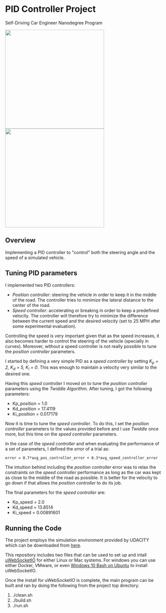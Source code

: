 # PID Controller Project
Self-Driving Car Engineer Nanodegree Program


<img src="./assets/video1.gif?raw=true" width="320"><img src="./assets/video2.gif?raw=true" width="320">


## Overview

Implementing a PID controller to "control" both the steering angle and the speed of a simulated vehicle.

## Tuning PID parameters

I implemented two PID controllers:

  - _Position controller_: steering the vehicle in order to keep it in the middle of the road. The controller tries to minimize the lateral distance to the center of the road.
  - _Speed controller_: accelerating or breaking in order to keep a predefined velocity. The controller will therefore try to minimize the difference between the current speed and the desired velocity (set to 25 MPH after some experimental evaluation).

Controlling the speed is very important given that as the speed increases, it also becomes harder to control the steering of the vehicle (specially in curves). Moreover, without a speed controller is not really possible to tune the _position controller_ parameters.

I started by defining a very simple PID as a _speed controller_ by setting _K<sub>p</sub> = 2, K<sub>d</sub> = 5, K<sub>i</sub> = 0_. This was enough to maintain a velocity very similar to the desired one.

Having this _speed controller_ I moved on to tune the _position controller_ parameters  using the _Twiddle Algorithm_. After tuning, I got the following parameters:

  - Kp_position = 1.0
  - Kd_position = 17.4119
  - Ki_position = 0.017179

Now it is time to tune the _speed controller_. To do this, I set the _position controller_ parameters to the values provided before and I use _Twiddle_ once more, but this time on the _speed controller_ parameters.

In the case of the _speed controller_ and when evaluating the performance of a set of parameters, I defined the _error_ of a trial as:

`
error = 0.7*avg_pos_controller_error + 0.3*avg_speed_controller_error
`

The intuition behind including the _position controller_ error was to relax the constraints on the _speed controller_ performance as long as the car was kept as close to the middle of the road as possible. It is better for the velocity to go down if that allows the _position controller_ to do its job.

The final parameters for the _speed controller_ are:

- Kp_speed = 2.0
- Kd_speed = 13.8514
- Ki_speed = 0.00891601

## Running the Code
The project employs the simulation environment provided by UDACITY which can be downloaded from [here](https://github.com/udacity/self-driving-car-sim/releases).

This repository includes two files that can be used to set up and intall [uWebSocketIO](https://github.com/uWebSockets/uWebSockets) for either Linux or Mac systems. For windows you can use either Docker, VMware, or even [Windows 10 Bash on Ubuntu](https://www.howtogeek.com/249966/how-to-install-and-use-the-linux-bash-shell-on-windows-10/) to install uWebSocketIO.

Once the install for uWebSocketIO is complete, the main program can be built and ran by doing the following from the project top directory.

1. ./clean.sh
2. ./build.sh
3. ./run.sh
